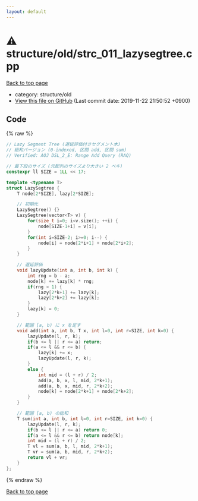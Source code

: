 ```yaml
---
layout: default
---
```


<!-- mathjax config similar to math.stackexchange -->
<script type="text/javascript" async
  src="https://cdnjs.cloudflare.com/ajax/libs/mathjax/2.7.5/MathJax.js?config=TeX-MML-AM_CHTML">
</script>
<script type="text/x-mathjax-config">
  MathJax.Hub.Config({
    TeX: { equationNumbers: { autoNumber: "AMS" }},
    tex2jax: {
      inlineMath: [ ['$','$'] ],
      processEscapes: true
    },
    "HTML-CSS": { matchFontHeight: false },
    displayAlign: "left",
    displayIndent: "2em"
  });
</script>

<script type="text/javascript" src="https://cdnjs.cloudflare.com/ajax/libs/jquery/3.4.1/jquery.min.js"></script>
<script src="https://cdn.jsdelivr.net/npm/jquery-balloon-js@1.1.2/jquery.balloon.min.js" integrity="sha256-ZEYs9VrgAeNuPvs15E39OsyOJaIkXEEt10fzxJ20+2I=" crossorigin="anonymous"></script>
<script type="text/javascript" src="../../../assets/js/copy-button.js"></script>
<link rel="stylesheet" href="../../../assets/css/copy-button.css" />


# :warning: structure/old/strc_011_lazysegtree.cpp
<a href="../../../index.html">Back to top page</a>

* category: structure/old
* <a href="{{ site.github.repository_url }}/blob/master/structure/old/strc_011_lazysegtree.cpp">View this file on GitHub</a> (Last commit date: 2019-11-22 21:50:52 +0900)




## Code
{% raw %}
```cpp
// Lazy Segment Tree (遅延評価付きセグメント木)
// 総和バージョン (0-indexed, 区間 add, 区間 sum)
// Verified: AOJ DSL_2_E: Range Add Query (RAQ)

// 最下段のサイズ (元配列のサイズより大きい 2 ベキ)
constexpr ll SIZE = 1LL << 17;

template <typename T>
struct LazySegtree {
    T node[2*SIZE], lazy[2*SIZE];

    // 初期化
    LazySegtree() {}
    LazySegtree(vector<T> v) {
        for(size_t i=0; i<v.size(); ++i) {
            node[SIZE-1+i] = v[i];
        }
        for(int i=SIZE-2; i>=0; i--) {
            node[i] = node[2*i+1] + node[2*i+2];
        }
    }

    // 遅延評価
    void lazyUpdate(int a, int b, int k) {
        int rng = b - a;
        node[k] += lazy[k] * rng;
        if(rng > 1) {
            lazy[2*k+1] += lazy[k];
            lazy[2*k+2] += lazy[k];
        }
        lazy[k] = 0;
    }

    // 範囲 [a, b) に x を足す
    void add(int a, int b, T x, int l=0, int r=SIZE, int k=0) {
        lazyUpdate(l, r, k);
        if(b <= l || r <= a) return;
        if(a <= l && r <= b) {
            lazy[k] += x;
            lazyUpdate(l, r, k);
        }
        else {
            int mid = (l + r) / 2;
            add(a, b, x, l, mid, 2*k+1);
            add(a, b, x, mid, r, 2*k+2);
            node[k] = node[2*k+1] + node[2*k+2];
        }
    }

    // 範囲 [a, b) の総和
    T sum(int a, int b, int l=0, int r=SIZE, int k=0) {
        lazyUpdate(l, r, k);
        if(b <= l || r <= a) return 0;
        if(a <= l && r <= b) return node[k];
        int mid = (l + r) / 2;
        T vl = sum(a, b, l, mid, 2*k+1);
        T vr = sum(a, b, mid, r, 2*k+2);
        return vl + vr;
    }
};
```
{% endraw %}

<a href="../../../index.html">Back to top page</a>

